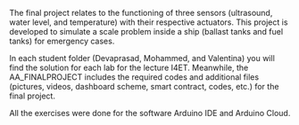 The final project relates to the functioning of three sensors (ultrasound, water level, and temperature) with their respective actuators. This project is developed to simulate a scale problem inside a ship (ballast tanks and fuel tanks) for emergency cases.

In each student folder (Devaprasad, Mohammed, and Valentina) you will find the solution for each lab for the lecture I4ET. 
Meanwhile, the AA_FINALPROJECT includes the required codes and additional files (pictures, videos, dashboard scheme, smart contract, codes, etc.) for the final project.

All the exercises were done for the software Arduino IDE and Arduino Cloud. 
